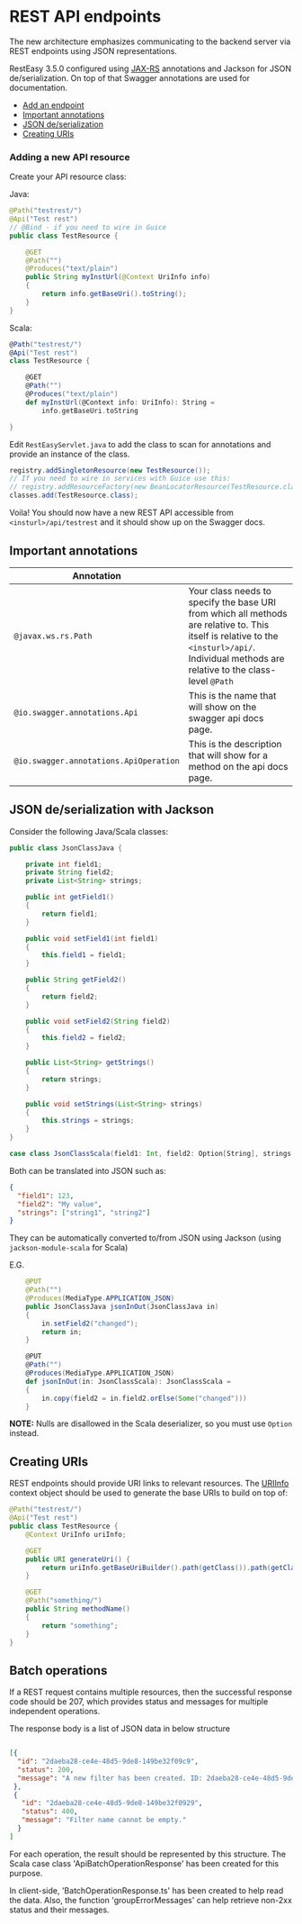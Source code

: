 # REST API endpoints

The new architecture emphasizes communicating to the backend server via REST endpoints using JSON
representations.

RestEasy 3.5.0 configured using [JAX-RS](https://docs.oracle.com/javaee/6/tutorial/doc/giepu.html) annotations and Jackson for JSON de/serialization.
On top of that Swagger annotations are used for documentation.

- [Add an endpoint](#adding-a-new-api-resource)
- [Important annotations](#important-annotations)
- [JSON de/serialization](#json-deserialization-with-jackson)
- [Creating URIs](#creating-uris)

### Adding a new API resource

Create your API resource class:

Java:

```java
@Path("testrest/")
@Api("Test rest")
// @Bind - if you need to wire in Guice
public class TestResource {

    @GET
    @Path("")
    @Produces("text/plain")
    public String myInstUrl(@Context UriInfo info)
    {
        return info.getBaseUri().toString();
    }
}
```

Scala:

```scala
@Path("testrest/")
@Api("Test rest")
class TestResource {

    @GET
    @Path("")
    @Produces("text/plain")
    def myInstUrl(@Context info: UriInfo): String =
        info.getBaseUri.toString

}
```

Edit `RestEasyServlet.java` to add the class to scan for annotations and provide an instance of the class.

```java
registry.addSingletonResource(new TestResource());
// If you need to wire in services with Guice use this:
// registry.addResourceFactory(new BeanLocatorResource(TestResource.class, coreLocator));
classes.add(TestResource.class);
```

Voila! You should now have a new REST API accessible from `<insturl>/api/testrest` and it should show up on the Swagger docs.

## Important annotations

| Annotation                             |                                                                                                                                                                                              |
| -------------------------------------- | -------------------------------------------------------------------------------------------------------------------------------------------------------------------------------------------- |
| `@javax.ws.rs.Path`                    | Your class needs to specify the base URI from which all methods are relative to. This itself is relative to the `<insturl>/api/`. Individual methods are relative to the class-level `@Path` |
| `@io.swagger.annotations.Api`          | This is the name that will show on the swagger api docs page.                                                                                                                                |
| `@io.swagger.annotations.ApiOperation` | This is the description that will show for a method on the api docs page.                                                                                                                    |

## JSON de/serialization with Jackson

Consider the following Java/Scala classes:

```java
public class JsonClassJava {

    private int field1;
    private String field2;
    private List<String> strings;

    public int getField1()
    {
        return field1;
    }

    public void setField1(int field1)
    {
        this.field1 = field1;
    }

    public String getField2()
    {
        return field2;
    }

    public void setField2(String field2)
    {
        this.field2 = field2;
    }

    public List<String> getStrings()
    {
        return strings;
    }

    public void setStrings(List<String> strings)
    {
        this.strings = strings;
    }
}
```

```scala
case class JsonClassScala(field1: Int, field2: Option[String], strings: Iterable[String])
```

Both can be translated into JSON such as:

```json
{
  "field1": 123,
  "field2": "My value",
  "strings": ["string1", "string2"]
}
```

They can be automatically converted to/from JSON using Jackson (using `jackson-module-scala` for Scala)

E.G.

```java
    @PUT
    @Path("")
    @Produces(MediaType.APPLICATION_JSON)
    public JsonClassJava jsonInOut(JsonClassJava in)
    {
        in.setField2("changed");
        return in;
    }
```

```scala
    @PUT
    @Path("")
    @Produces(MediaType.APPLICATION_JSON)
    def jsonInOut(in: JsonClassScala): JsonClassScala =
    {
        in.copy(field2 = in.field2.orElse(Some("changed")))
    }
```

**NOTE:** Nulls are disallowed in the Scala deserializer, so you must use `Option` instead.

## Creating URIs

REST endpoints should provide URI links to relevant resources. The [URIInfo](https://docs.oracle.com/javaee/6/api/javax/ws/rs/core/UriInfo.html)
context object should be used to generate the base URIs to build on top of:

```java
@Path("testrest/")
@Api("Test rest")
public class TestResource {
    @Context UriInfo uriInfo;

    @GET
    public URI generateUri() {
        return uriInfo.getBaseUriBuilder().path(getClass()).path(getClass(), "methodName").build(); // returns <insturl>/api/testrest/something/
    }

    @GET
    @Path("something/")
    public String methodName()
    {
        return "something";
    }
}
```
## Batch operations

If a REST request contains multiple resources, then the successful response code should be 207,  which provides status
and messages for multiple independent operations.

The response body is a list of JSON data in below structure  

```json

[{
  "id": "2daeba28-ce4e-48d5-9de8-149be32f09c9",
  "status": 200,
  "message": "A new filter has been created. ID: 2daeba28-ce4e-48d5-9de8-149be32f09c9"
 },
 {
   "id": "2daeba28-ce4e-48d5-9de8-149be32f0929",
   "status": 400,
   "message": "Filter name cannot be empty."
  }
]

```
For each operation, the result should be represented by this structure. The Scala case class 'ApiBatchOperationResponse'
has been created for this purpose.

In client-side, 'BatchOperationResponse.ts' has been created to help read the data. Also, the function
'groupErrorMessages' can help retrieve non-2xx status and their messages.
